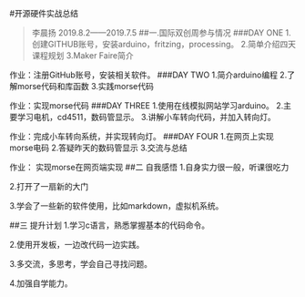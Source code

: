 #开源硬件实战总结
>李晨扬
>2019.8.2——2019.7.5
##一.国际双创周参与情况
###DAY ONE
1.创建GITHUB账号，安装arduino，fritzing，processing。
2.简单介绍四天课程规划
3.Maker Faire简介

作业：注册GitHub账号，安装相关软件。
###DAY TWO
1.简介arduino编程
2.了解morse代码和库函数
3.实践morse代码

作业：实现morse代码
###DAY THREE
1.使用在线模拟网站学习arduino。
2.主要学习电机，cd4511，数码管显示。
3.讲解小车转向代码，并加入转向灯。

作业：完成小车转向系统，并实现转向灯。
###DAY FOUR
1.在网页上实现morse电码
2.答疑昨天的数码管显示
3.交流与总结

作业：    实现morse在网页端实现
##二 自我感悟
1.自身实力很一般，听课很吃力

2.打开了一扇新的大门

3.学会了一些新的软件使用，比如markdown，虚拟机系统。

##三 提升计划
1.学习c语言，熟悉掌握基本的代码命令。

2.使用开发板，一边改代码一边实践。

3.多交流，多思考，学会自己寻找问题。

4.加强自学能力。
